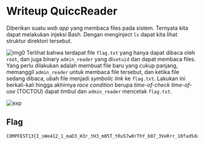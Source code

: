 # Writeup QuiccReader

Diberikan suatu *web app* yang membaca files pada sistem. Ternyata kita dapat melakukan injeksi Bash. Dengan menginject `ls` dapat kita lihat struktur direktori tersebut.

![img0](https://cdn.discordapp.com/attachments/815844122673938453/892844074007146516/unknown.png)
Terlihat bahwa terdapat file `flag.txt` yang hanya dapat dibaca oleh `root`, dan juga binary `admin_reader` yang di`setuid` dan dapat membaca files. Yang perlu dilakukan adalah membuat file baru yang cukup panjang, memanggil `admin_reader` untuk membaca file tersebut, dan ketika file sedang dibaca, ubah file menjadi *symbolic link* ke `flag.txt`. Lakukan ini berkali-kali hingga akhirnya *race condition* berupa *time-of-check time-of-use* (TOCTOU) dapat timbul dan `admin_reader` mencetak `flag.txt`.

![exp](https://cdn.discordapp.com/attachments/815844122673938453/890639231079313468/unknown.png)

## Flag
```
COMPFEST13{I_sWe412_1_maD3_H3r_tH3_m05T_tRu57w0rThY_b07_3VeRrr_10fad5dc9c}
```